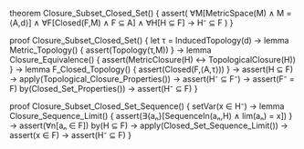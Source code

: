 theorem Closure_Subset_Closed_Set() {
  assert(
    ∀M[MetricSpace(M) ∧ M = ⟨A,d⟩] ∧
    ∀F[Closed(F,M) ∧ F ⊆ A] ∧
    ∀H[H ⊆ F] →
    H⁻ ⊆ F
  )
}

proof Closure_Subset_Closed_Set() {
  let τ = InducedTopology(d) →
  lemma Metric_Topology() {
    assert(Topology(τ,M))
  } →
  lemma Closure_Equivalence() {
    assert(MetricClosure(H) ↔ TopologicalClosure(H))
  } →
  lemma F_Closed_Topology() {
    assert(Closed(F,⟨A,τ⟩))
  } →
  assert(H ⊆ F) →
  apply(Topological_Closure_Properties()) →
  assert(H⁻ ⊆ F⁻) →
  assert(F⁻ = F) by(Closed_Set_Properties()) →
  assert(H⁻ ⊆ F)
}

proof Closure_Subset_Closed_Set_Sequence() {
  setVar(x ∈ H⁻) →
  lemma Closure_Sequence_Limit() {
    assert(∃{aₙ}[SequenceIn(aₙ,H) ∧ lim(aₙ) = x])
  } →
  assert(∀n[aₙ ∈ F]) by(H ⊆ F) →
  apply(Closed_Set_Sequence_Limit()) →
  assert(x ∈ F) →
  assert(H⁻ ⊆ F)
}